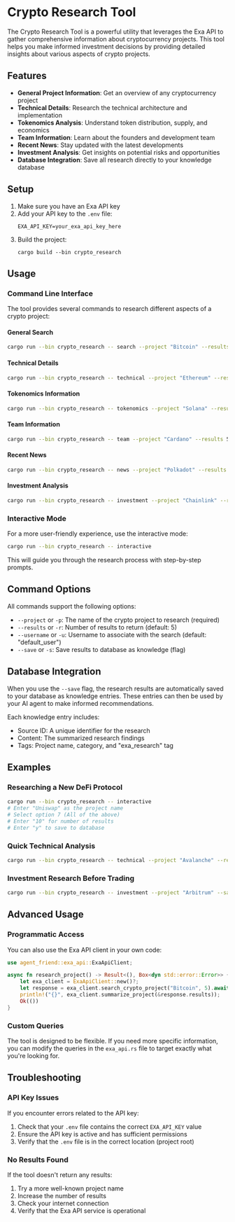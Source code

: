 # Crypto Research Tool

The Crypto Research Tool is a powerful utility that leverages the Exa API to gather comprehensive information about cryptocurrency projects. This tool helps you make informed investment decisions by providing detailed insights about various aspects of crypto projects.

## Features

- **General Project Information**: Get an overview of any cryptocurrency project
- **Technical Details**: Research the technical architecture and implementation
- **Tokenomics Analysis**: Understand token distribution, supply, and economics
- **Team Information**: Learn about the founders and development team
- **Recent News**: Stay updated with the latest developments
- **Investment Analysis**: Get insights on potential risks and opportunities
- **Database Integration**: Save all research directly to your knowledge database

## Setup

1. Make sure you have an Exa API key
2. Add your API key to the `.env` file:
   ```
   EXA_API_KEY=your_exa_api_key_here
   ```
3. Build the project:
   ```
   cargo build --bin crypto_research
   ```

## Usage

### Command Line Interface

The tool provides several commands to research different aspects of a crypto project:

#### General Search

```bash
cargo run --bin crypto_research -- search --project "Bitcoin" --results 5 --save
```

#### Technical Details

```bash
cargo run --bin crypto_research -- technical --project "Ethereum" --results 5 --save
```

#### Tokenomics Information

```bash
cargo run --bin crypto_research -- tokenomics --project "Solana" --results 5 --save
```

#### Team Information

```bash
cargo run --bin crypto_research -- team --project "Cardano" --results 5 --save
```

#### Recent News

```bash
cargo run --bin crypto_research -- news --project "Polkadot" --results 5 --save
```

#### Investment Analysis

```bash
cargo run --bin crypto_research -- investment --project "Chainlink" --results 5 --save
```

### Interactive Mode

For a more user-friendly experience, use the interactive mode:

```bash
cargo run --bin crypto_research -- interactive
```

This will guide you through the research process with step-by-step prompts.

## Command Options

All commands support the following options:

- `--project` or `-p`: The name of the crypto project to research (required)
- `--results` or `-r`: Number of results to return (default: 5)
- `--username` or `-u`: Username to associate with the search (default: "default_user")
- `--save` or `-s`: Save results to database as knowledge (flag)

## Database Integration

When you use the `--save` flag, the research results are automatically saved to your database as knowledge entries. These entries can then be used by your AI agent to make informed recommendations.

Each knowledge entry includes:
- Source ID: A unique identifier for the research
- Content: The summarized research findings
- Tags: Project name, category, and "exa_research" tag

## Examples

### Researching a New DeFi Protocol

```bash
cargo run --bin crypto_research -- interactive
# Enter "Uniswap" as the project name
# Select option 7 (All of the above)
# Enter "10" for number of results
# Enter "y" to save to database
```

### Quick Technical Analysis

```bash
cargo run --bin crypto_research -- technical --project "Avalanche" --results 10 --save
```

### Investment Research Before Trading

```bash
cargo run --bin crypto_research -- investment --project "Arbitrum" --save
```

## Advanced Usage

### Programmatic Access

You can also use the Exa API client in your own code:

```rust
use agent_friend::exa_api::ExaApiClient;

async fn research_project() -> Result<(), Box<dyn std::error::Error>> {
    let exa_client = ExaApiClient::new()?;
    let response = exa_client.search_crypto_project("Bitcoin", 5).await?;
    println!("{}", exa_client.summarize_project(&response.results));
    Ok(())
}
```

### Custom Queries

The tool is designed to be flexible. If you need more specific information, you can modify the queries in the `exa_api.rs` file to target exactly what you're looking for.

## Troubleshooting

### API Key Issues

If you encounter errors related to the API key:
1. Check that your `.env` file contains the correct `EXA_API_KEY` value
2. Ensure the API key is active and has sufficient permissions
3. Verify that the `.env` file is in the correct location (project root)

### No Results Found

If the tool doesn't return any results:
1. Try a more well-known project name
2. Increase the number of results
3. Check your internet connection
4. Verify that the Exa API service is operational
